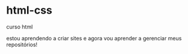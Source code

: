 # html-css
 curso html


estou aprendendo a criar sites e agora vou aprender a gerenciar meus repositórios!